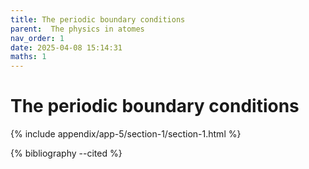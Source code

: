 ```yaml
---
title: The periodic boundary conditions
parent:  The physics in atomes
nav_order: 1
date: 2025-04-08 15:14:31
maths: 1
---
```


# The periodic boundary conditions

{% include appendix/app-5/section-1/section-1.html %}

{% bibliography --cited %}
